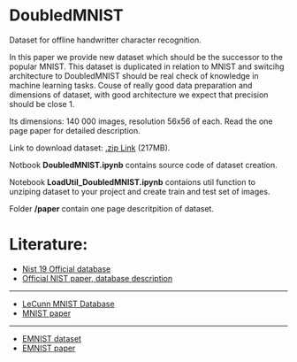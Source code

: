 # DoubledMNIST
Dataset for offline handwritter character recognition.

In this paper we provide new dataset which should be the successor
to the popular MNIST. This dataset is duplicated in relation to MNIST
and switcihg architecture to DoubledMNIST should be real check
of knowledge in machine learning tasks. Couse of really good data
preparation and dimensions of dataset, with good architecture we
expect that precision should be close 1. 

Its dimensions: 140 000 images, resolution 56x56 of each.
Read the one page paper for detailed description.

Link to download dataset: [.zip Link](https://drive.google.com/open?id=1LGcnj_bMFqRIwc89D0USb9PANuNdkgAf) (217MB).

Notbook **DoubledMNIST.ipynb** contains source code of dataset creation.

Notebook **LoadUtil_DoubledMNIST.ipynb** contaions util function to unziping dataset to your project and create train and test set of images.

Folder **/paper** contain one page descritpition of dataset.


# Literature:
*   [Nist 19 Official database](https://www.nist.gov/srd/nist-special-database-19)
*   [Official NIST paper, database description](https://s3.amazonaws.com/nist-srd/SD19/sd19_users_guide_edition_2.pdf)

---


*   [LeCunn MNIST Database](http://yann.lecun.com/exdb/mnist/)
*  [MNIST paper](http://vision.stanford.edu/cs598_spring07/papers/Lecun98.pdf)

---


*   [EMNIST dataset](https://www.nist.gov/itl/iad/image-group/emnist-dataset)
*   [EMNIST paper](https://arxiv.org/pdf/1702.05373v1.pdf)


